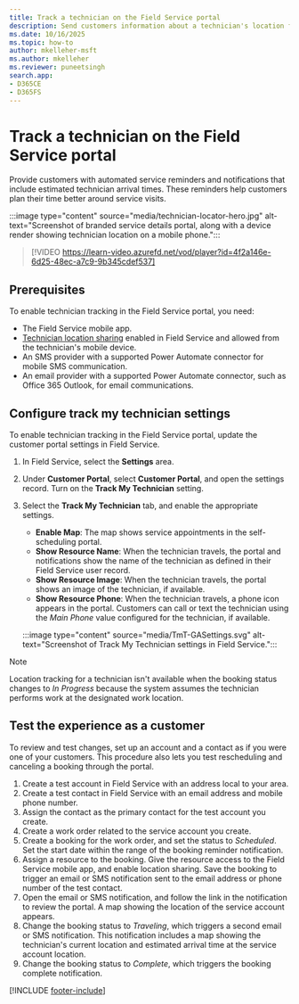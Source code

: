 ```yaml
---
title: Track a technician on the Field Service portal
description: Send customers information about a technician's location for their upcoming service appointment in the Power Pages portal for Dynamics 365 Field Service.
ms.date: 10/16/2025
ms.topic: how-to
author: mkelleher-msft
ms.author: mkelleher
ms.reviewer: puneetsingh
search.app:
- D365CE
- D365FS
---
```


# Track a technician on the Field Service portal

Provide customers with automated service reminders and notifications that include estimated technician arrival times. These reminders help customers plan their time better around service visits.  

:::image type="content" source="media/technician-locator-hero.jpg" alt-text="Screenshot of branded service details portal, along with a device render showing technician location on a mobile phone.":::

> [!VIDEO https://learn-video.azurefd.net/vod/player?id=4f2a146e-6d25-48ec-a7c9-9b345cdef537]

## Prerequisites

To enable technician tracking in the Field Service portal, you need:

- The Field Service mobile app.
- [Technician location sharing](mobile/track-technician-location.md) enabled in Field Service and allowed from the technician's mobile device.
- An SMS provider with a supported Power Automate connector for mobile SMS communication.
- An email provider with a supported Power Automate connector, such as Office 365 Outlook, for email communications.

## Configure track my technician settings

To enable technician tracking in the Field Service portal, update the customer portal settings in Field Service.

1. In Field Service, select the **Settings** area.
1. Under **Customer Portal**, select **Customer Portal**, and open the settings record. Turn on the **Track My Technician** setting. 
1. Select the **Track My Technician** tab, and enable the appropriate settings.

   - **Enable Map**: The map shows service appointments in the self-scheduling portal.
   - **Show Resource Name**: When the technician travels, the portal and notifications show the name of the technician as defined in their Field Service user record.
   - **Show Resource Image**: When the technician travels, the portal shows an image of the technician, if available.
   - **Show Resource Phone**: When the technician travels, a phone icon appears in the portal. Customers can call or text the technician using the *Main Phone* value configured for the technician, if available.

   :::image type="content" source="media/TmT-GASettings.svg" alt-text="Screenshot of Track My Technician settings in Field Service.":::

> [!NOTE]
> Location tracking for a technician isn't available when the booking status changes to *In Progress* because the system assumes the technician performs work at the designated work location.

## Test the experience as a customer

To review and test changes, set up an account and a contact as if you were one of your customers. This procedure also lets you test rescheduling and canceling a booking through the portal.

1. Create a test account in Field Service with an address local to your area.
1. Create a test contact in Field Service with an email address and mobile phone number.
1. Assign the contact as the primary contact for the test account you create.
1. Create a work order related to the service account you create.
1. Create a booking for the work order, and set the status to *Scheduled*. Set the start date within the range of the booking reminder notification.
1. Assign a resource to the booking. Give the resource access to the Field Service mobile app, and enable location sharing. Save the booking to trigger an email or SMS notification sent to the email address or phone number of the test contact.
1. Open the email or SMS notification, and follow the link in the notification to review the portal. A map showing the location of the service account appears.
1. Change the booking status to *Traveling*, which triggers a second email or SMS notification. This notification includes a map showing the technician's current location and estimated arrival time at the service account location.
1. Change the booking status to *Complete*, which triggers the booking complete notification.


[!INCLUDE [footer-include](../includes/footer-banner.md)]